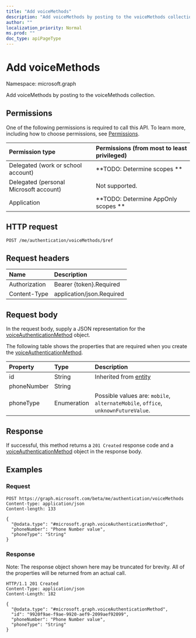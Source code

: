 ```yaml
---
title: "Add voiceMethods"
description: "Add voiceMethods by posting to the voiceMethods collection."
author: ""
localization_priority: Normal
ms.prod: ""
doc_type: apiPageType
---
```


# Add voiceMethods

Namespace: microsoft.graph

Add voiceMethods by posting to the voiceMethods collection.

## Permissions
One of the following permissions is required to call this API. To learn more, including how to choose permissions, see [Permissions](/concepts/permissions-reference.md).

|Permission type|Permissions (from most to least privileged)|
|:---|:---|
|Delegated (work or school account)|**TODO: Determine scopes **|
|Delegated (personal Microsoft account)|Not supported.|
|Application|**TODO: Determine AppOnly scopes **|

## HTTP request
<!-- {
  "blockType": "ignored"
}
-->
``` http
POST /me/authentication/voiceMethods/$ref
```

## Request headers
|Name|Description|
|:---|:---|
|Authorization|Bearer {token}.Required|
|Content-Type|application/json.Required|

## Request body
In the request body, supply a JSON representation for the [voiceAuthenticationMethod](../resources/voiceauthenticationmethod.md) object.

The following table shows the properties that are required when you create the [voiceAuthenticationMethod](../resources/voiceauthenticationmethod.md).

|Property|Type|Description|
|:---|:---|:---|
|id|String| Inherited from [entity](../resources/entity.md)|
|phoneNumber|String||
|phoneType|Enumeration| Possible values are: `mobile`, `alternateMobile`, `office`, `unknownFutureValue`.|



## Response
If successful, this method returns a `201 Created` response code and a [voiceAuthenticationMethod](../resources/voiceauthenticationmethod.md) object in the response body.

## Examples

### Request
<!-- {
  "blockType": "request",
  "name": "create_voiceauthenticationmethod_from_"
}
-->
``` http
POST https://graph.microsoft.com/beta/me/authentication/voiceMethods
Content-type: application/json
Content-length: 133

{
  "@odata.type": "#microsoft.graph.voiceAuthenticationMethod",
  "phoneNumber": "Phone Number value",
  "phoneType": "String"
}
```

### Response
Note: The response object shown here may be truncated for brevity. All of the properties will be returned from an actual call.
<!-- {
  "blockType": "response",
  "truncated": true,
  "@odata.type": "microsoft.graph.voiceauthenticationmethod"
}
-->
``` http
HTTP/1.1 201 Created
Content-Type: application/json
Content-Length: 182

{
  "@odata.type": "#microsoft.graph.voiceAuthenticationMethod",
  "id": "9920f9ae-f9ae-9920-aef9-2099aef92099",
  "phoneNumber": "Phone Number value",
  "phoneType": "String"
}
```

